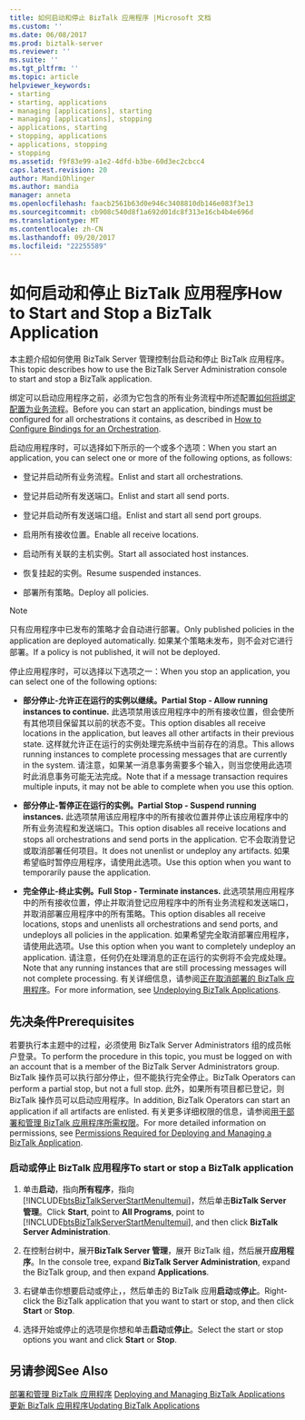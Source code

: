 ```yaml
---
title: 如何启动和停止 BizTalk 应用程序 |Microsoft 文档
ms.custom: ''
ms.date: 06/08/2017
ms.prod: biztalk-server
ms.reviewer: ''
ms.suite: ''
ms.tgt_pltfrm: ''
ms.topic: article
helpviewer_keywords:
- starting
- starting, applications
- managing [applications], starting
- managing [applications], stopping
- applications, starting
- stopping, applications
- applications, stopping
- stopping
ms.assetid: f9f83e99-a1e2-4dfd-b3be-60d3ec2cbcc4
caps.latest.revision: 20
author: MandiOhlinger
ms.author: mandia
manager: anneta
ms.openlocfilehash: faacb2561b63d0e946c3408810db146e083f3e13
ms.sourcegitcommit: cb908c540d8f1a692d01dc8f313e16cb4b4e696d
ms.translationtype: MT
ms.contentlocale: zh-CN
ms.lasthandoff: 09/20/2017
ms.locfileid: "22255589"
---
```

# <a name="how-to-start-and-stop-a-biztalk-application"></a><span data-ttu-id="4a433-102">如何启动和停止 BizTalk 应用程序</span><span class="sxs-lookup"><span data-stu-id="4a433-102">How to Start and Stop a BizTalk Application</span></span>
<span data-ttu-id="4a433-103">本主题介绍如何使用 BizTalk Server 管理控制台启动和停止 BizTalk 应用程序。</span><span class="sxs-lookup"><span data-stu-id="4a433-103">This topic describes how to use the BizTalk Server Administration console to start and stop a BizTalk application.</span></span>  
  
 <span data-ttu-id="4a433-104">绑定可以启动应用程序之前，必须为它包含的所有业务流程中所述配置[如何将绑定配置为业务流程](../core/how-to-configure-bindings-for-an-orchestration.md)。</span><span class="sxs-lookup"><span data-stu-id="4a433-104">Before you can start an application, bindings must be configured for all orchestrations it contains, as described in [How to Configure Bindings for an Orchestration](../core/how-to-configure-bindings-for-an-orchestration.md).</span></span>  
  
 <span data-ttu-id="4a433-105">启动应用程序时，可以选择如下所示的一个或多个选项：</span><span class="sxs-lookup"><span data-stu-id="4a433-105">When you start an application, you can select one or more of the following options, as follows:</span></span>  
  
-   <span data-ttu-id="4a433-106">登记并启动所有业务流程。</span><span class="sxs-lookup"><span data-stu-id="4a433-106">Enlist and start all orchestrations.</span></span>  
  
-   <span data-ttu-id="4a433-107">登记并启动所有发送端口。</span><span class="sxs-lookup"><span data-stu-id="4a433-107">Enlist and start all send ports.</span></span>  
  
-   <span data-ttu-id="4a433-108">登记并启动所有发送端口组。</span><span class="sxs-lookup"><span data-stu-id="4a433-108">Enlist and start all send port groups.</span></span>  
  
-   <span data-ttu-id="4a433-109">启用所有接收位置。</span><span class="sxs-lookup"><span data-stu-id="4a433-109">Enable all receive locations.</span></span>  
  
-   <span data-ttu-id="4a433-110">启动所有关联的主机实例。</span><span class="sxs-lookup"><span data-stu-id="4a433-110">Start all associated host instances.</span></span>  
  
-   <span data-ttu-id="4a433-111">恢复挂起的实例。</span><span class="sxs-lookup"><span data-stu-id="4a433-111">Resume suspended instances.</span></span>  
  
-   <span data-ttu-id="4a433-112">部署所有策略。</span><span class="sxs-lookup"><span data-stu-id="4a433-112">Deploy all policies.</span></span>  
  
> [!NOTE]
>  <span data-ttu-id="4a433-113">只有应用程序中已发布的策略才会自动进行部署。</span><span class="sxs-lookup"><span data-stu-id="4a433-113">Only published policies in the application are deployed automatically.</span></span> <span data-ttu-id="4a433-114">如果某个策略未发布，则不会对它进行部署。</span><span class="sxs-lookup"><span data-stu-id="4a433-114">If a policy is not published, it will not be deployed.</span></span>  
  
 <span data-ttu-id="4a433-115">停止应用程序时，可以选择以下选项之一：</span><span class="sxs-lookup"><span data-stu-id="4a433-115">When you stop an application, you can select one of the following options:</span></span>  
  
-   <span data-ttu-id="4a433-116">**部分停止-允许正在运行的实例以继续。**</span><span class="sxs-lookup"><span data-stu-id="4a433-116">**Partial Stop - Allow running instances to continue.**</span></span> <span data-ttu-id="4a433-117">此选项禁用该应用程序中的所有接收位置，但会使所有其他项目保留其以前的状态不变。</span><span class="sxs-lookup"><span data-stu-id="4a433-117">This option disables all receive locations in the application, but leaves all other artifacts in their previous state.</span></span> <span data-ttu-id="4a433-118">这样就允许正在运行的实例处理完系统中当前存在的消息。</span><span class="sxs-lookup"><span data-stu-id="4a433-118">This allows running instances to complete processing messages that are currently in the system.</span></span> <span data-ttu-id="4a433-119">请注意，如果某一消息事务需要多个输入，则当您使用此选项时此消息事务可能无法完成。</span><span class="sxs-lookup"><span data-stu-id="4a433-119">Note that if a message transaction requires multiple inputs, it may not be able to complete when you use this option.</span></span>  
  
-   <span data-ttu-id="4a433-120">**部分停止-暂停正在运行的实例。**</span><span class="sxs-lookup"><span data-stu-id="4a433-120">**Partial Stop - Suspend running instances.**</span></span> <span data-ttu-id="4a433-121">此选项禁用该应用程序中的所有接收位置并停止该应用程序中的所有业务流程和发送端口。</span><span class="sxs-lookup"><span data-stu-id="4a433-121">This option disables all receive locations and stops all orchestrations and send ports in the application.</span></span> <span data-ttu-id="4a433-122">它不会取消登记或取消部署任何项目。</span><span class="sxs-lookup"><span data-stu-id="4a433-122">It does not unenlist or undeploy any artifacts.</span></span> <span data-ttu-id="4a433-123">如果希望临时暂停应用程序，请使用此选项。</span><span class="sxs-lookup"><span data-stu-id="4a433-123">Use this option when you want to temporarily pause the application.</span></span>  
  
-   <span data-ttu-id="4a433-124">**完全停止-终止实例。**</span><span class="sxs-lookup"><span data-stu-id="4a433-124">**Full Stop - Terminate instances.**</span></span> <span data-ttu-id="4a433-125">此选项禁用应用程序中的所有接收位置，停止并取消登记应用程序中的所有业务流程和发送端口，并取消部署应用程序中的所有策略。</span><span class="sxs-lookup"><span data-stu-id="4a433-125">This option disables all receive locations, stops and unenlists all orchestrations and send ports, and undeploys all policies in the application.</span></span> <span data-ttu-id="4a433-126">如果希望完全取消部署应用程序，请使用此选项。</span><span class="sxs-lookup"><span data-stu-id="4a433-126">Use this option when you want to completely undeploy an application.</span></span> <span data-ttu-id="4a433-127">请注意，任何仍在处理消息的正在运行的实例将不会完成处理。</span><span class="sxs-lookup"><span data-stu-id="4a433-127">Note that any running instances that are still processing messages will not complete processing.</span></span> <span data-ttu-id="4a433-128">有关详细信息，请参阅[正在取消部署的 BizTalk 应用程序](../core/undeploying-biztalk-applications.md)。</span><span class="sxs-lookup"><span data-stu-id="4a433-128">For more information, see [Undeploying BizTalk Applications](../core/undeploying-biztalk-applications.md).</span></span>  
  
## <a name="prerequisites"></a><span data-ttu-id="4a433-129">先决条件</span><span class="sxs-lookup"><span data-stu-id="4a433-129">Prerequisites</span></span>  
 <span data-ttu-id="4a433-130">若要执行本主题中的过程，必须使用 BizTalk Server Administrators 组的成员帐户登录。</span><span class="sxs-lookup"><span data-stu-id="4a433-130">To perform the procedure in this topic, you must be logged on with an account that is a member of the BizTalk Server Administrators group.</span></span> <span data-ttu-id="4a433-131">BizTalk 操作员可以执行部分停止，但不能执行完全停止。</span><span class="sxs-lookup"><span data-stu-id="4a433-131">BizTalk Operators can perform a partial stop, but not a full stop.</span></span> <span data-ttu-id="4a433-132">此外，如果所有项目都已登记，则 BizTalk 操作员可以启动应用程序。</span><span class="sxs-lookup"><span data-stu-id="4a433-132">In addition, BizTalk Operators can start an application if all artifacts are enlisted.</span></span> <span data-ttu-id="4a433-133">有关更多详细权限的信息，请参阅[用于部署和管理 BizTalk 应用程序所需权限](../core/permissions-required-for-deploying-and-managing-a-biztalk-application.md)。</span><span class="sxs-lookup"><span data-stu-id="4a433-133">For more detailed information on permissions, see [Permissions Required for Deploying and Managing a BizTalk Application](../core/permissions-required-for-deploying-and-managing-a-biztalk-application.md).</span></span>  
  
### <a name="to-start-or-stop-a-biztalk-application"></a><span data-ttu-id="4a433-134">启动或停止 BizTalk 应用程序</span><span class="sxs-lookup"><span data-stu-id="4a433-134">To start or stop a BizTalk application</span></span>  
  
1.  <span data-ttu-id="4a433-135">单击**启动**，指向**所有程序**，指向[!INCLUDE[btsBizTalkServerStartMenuItemui](../includes/btsbiztalkserverstartmenuitemui-md.md)]，然后单击**BizTalk Server 管理**。</span><span class="sxs-lookup"><span data-stu-id="4a433-135">Click **Start**, point to **All Programs**, point to [!INCLUDE[btsBizTalkServerStartMenuItemui](../includes/btsbiztalkserverstartmenuitemui-md.md)], and then click **BizTalk Server Administration**.</span></span>  
  
2.  <span data-ttu-id="4a433-136">在控制台树中，展开**BizTalk Server 管理**，展开 BizTalk 组，然后展开**应用程序**。</span><span class="sxs-lookup"><span data-stu-id="4a433-136">In the console tree, expand **BizTalk Server Administration**, expand the BizTalk group, and then expand **Applications**.</span></span>  
  
3.  <span data-ttu-id="4a433-137">右键单击你想要启动或停止，，然后单击的 BizTalk 应用**启动**或**停止**。</span><span class="sxs-lookup"><span data-stu-id="4a433-137">Right-click the BizTalk application that you want to start or stop, and then click **Start** or **Stop**.</span></span>  
  
4.  <span data-ttu-id="4a433-138">选择开始或停止的选项是你想和单击**启动**或**停止**。</span><span class="sxs-lookup"><span data-stu-id="4a433-138">Select the start or stop options you want and click **Start** or **Stop**.</span></span>  
  
## <a name="see-also"></a><span data-ttu-id="4a433-139">另请参阅</span><span class="sxs-lookup"><span data-stu-id="4a433-139">See Also</span></span>  
 <span data-ttu-id="4a433-140">[部署和管理 BizTalk 应用程序](../core/deploying-and-managing-biztalk-applications.md) </span><span class="sxs-lookup"><span data-stu-id="4a433-140">[Deploying and Managing BizTalk Applications](../core/deploying-and-managing-biztalk-applications.md) </span></span>  
 [<span data-ttu-id="4a433-141">更新 BizTalk 应用程序</span><span class="sxs-lookup"><span data-stu-id="4a433-141">Updating BizTalk Applications</span></span>](../core/updating-biztalk-applications.md)